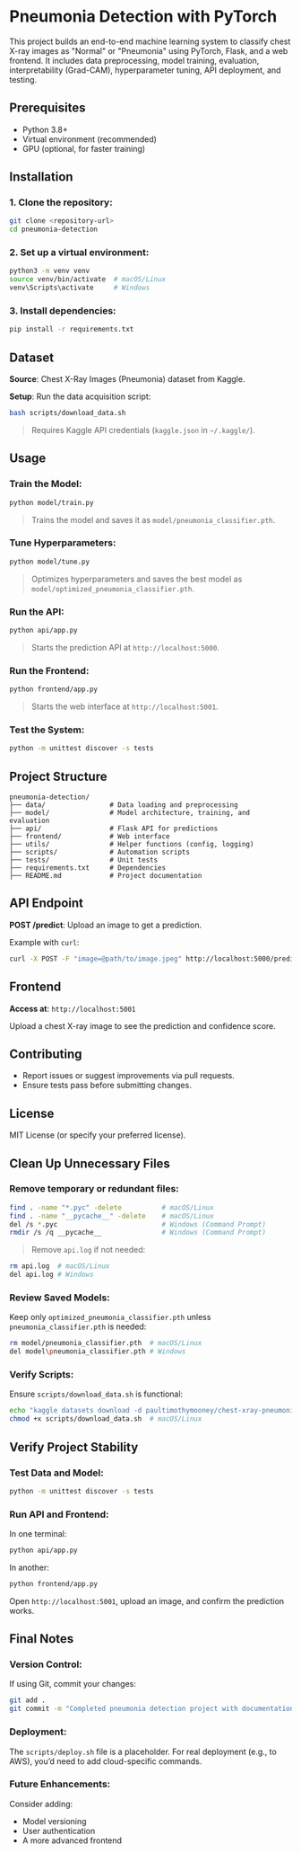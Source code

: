 # Pneumonia Detection with PyTorch

This project builds an end-to-end machine learning system to classify chest X-ray images as "Normal" or "Pneumonia" using PyTorch, Flask, and a web frontend. It includes data preprocessing, model training, evaluation, interpretability (Grad-CAM), hyperparameter tuning, API deployment, and testing.

## Prerequisites
- Python 3.8+
- Virtual environment (recommended)
- GPU (optional, for faster training)

## Installation

### 1. Clone the repository:
```bash
git clone <repository-url>
cd pneumonia-detection
```

### 2. Set up a virtual environment:
```bash
python3 -m venv venv
source venv/bin/activate  # macOS/Linux
venv\Scripts\activate     # Windows
```

### 3. Install dependencies:
```bash
pip install -r requirements.txt
```

## Dataset
**Source**: Chest X-Ray Images (Pneumonia) dataset from Kaggle.

**Setup**: Run the data acquisition script:
```bash
bash scripts/download_data.sh
```
> Requires Kaggle API credentials (`kaggle.json` in `~/.kaggle/`).

## Usage

### Train the Model:
```bash
python model/train.py
```
> Trains the model and saves it as `model/pneumonia_classifier.pth`.

### Tune Hyperparameters:
```bash
python model/tune.py
```
> Optimizes hyperparameters and saves the best model as `model/optimized_pneumonia_classifier.pth`.

### Run the API:
```bash
python api/app.py
```
> Starts the prediction API at `http://localhost:5000`.

### Run the Frontend:
```bash
python frontend/app.py
```
> Starts the web interface at `http://localhost:5001`.

### Test the System:
```bash
python -m unittest discover -s tests
```

## Project Structure
```
pneumonia-detection/
├── data/                # Data loading and preprocessing
├── model/               # Model architecture, training, and evaluation
├── api/                 # Flask API for predictions
├── frontend/            # Web interface
├── utils/               # Helper functions (config, logging)
├── scripts/             # Automation scripts
├── tests/               # Unit tests
├── requirements.txt     # Dependencies
├── README.md            # Project documentation
```

## API Endpoint
**POST /predict**: Upload an image to get a prediction.

Example with `curl`:
```bash
curl -X POST -F "image=@path/to/image.jpeg" http://localhost:5000/predict
```

## Frontend
**Access at**: `http://localhost:5001`

Upload a chest X-ray image to see the prediction and confidence score.

## Contributing
- Report issues or suggest improvements via pull requests.
- Ensure tests pass before submitting changes.

## License
MIT License (or specify your preferred license).

## Clean Up Unnecessary Files
### Remove temporary or redundant files:
```bash
find . -name "*.pyc" -delete          # macOS/Linux
find . -name "__pycache__" -delete    # macOS/Linux
del /s *.pyc                          # Windows (Command Prompt)
rmdir /s /q __pycache__               # Windows (Command Prompt)
```
> Remove `api.log` if not needed:
```bash
rm api.log  # macOS/Linux
del api.log # Windows
```

### Review Saved Models:
Keep only `optimized_pneumonia_classifier.pth` unless `pneumonia_classifier.pth` is needed:
```bash
rm model/pneumonia_classifier.pth  # macOS/Linux
del model\pneumonia_classifier.pth # Windows
```

### Verify Scripts:
Ensure `scripts/download_data.sh` is functional:
```bash
echo "kaggle datasets download -d paultimothymooney/chest-xray-pneumonia --path data/raw" > scripts/download_data.sh
chmod +x scripts/download_data.sh  # macOS/Linux
```

## Verify Project Stability
### Test Data and Model:
```bash
python -m unittest discover -s tests
```

### Run API and Frontend:
In one terminal:
```bash
python api/app.py
```
In another:
```bash
python frontend/app.py
```
Open `http://localhost:5001`, upload an image, and confirm the prediction works.

## Final Notes
### Version Control:
If using Git, commit your changes:
```bash
git add .
git commit -m "Completed pneumonia detection project with documentation"
```

### Deployment:
The `scripts/deploy.sh` file is a placeholder. For real deployment (e.g., to AWS), you’d need to add cloud-specific commands.

### Future Enhancements:
Consider adding:
- Model versioning
- User authentication
- A more advanced frontend

